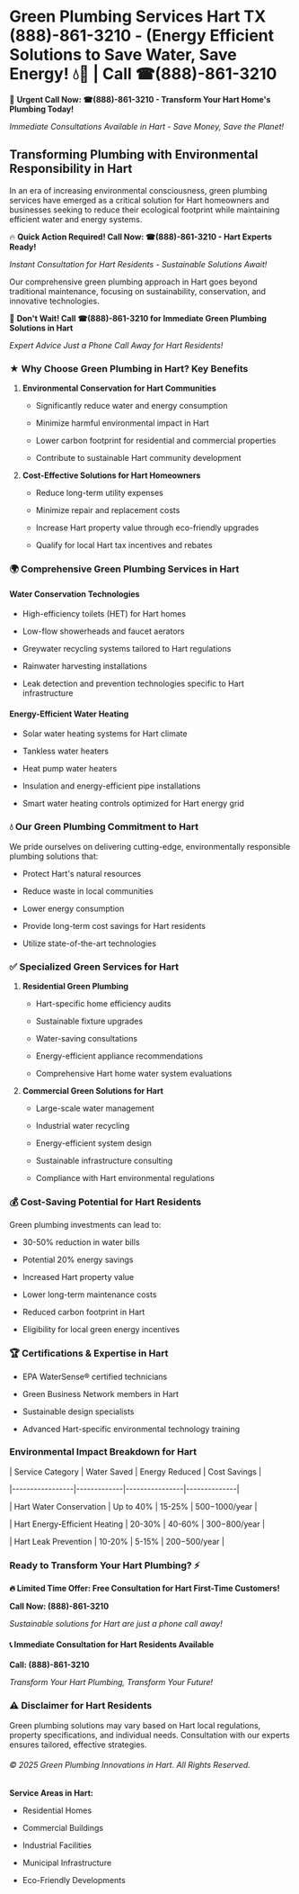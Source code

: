 # Green Plumbing Services Hart TX (888)-861-3210 - (Energy Efficient Solutions to Save Water, Save Energy! 💧🌿 | Call ☎(888)-861-3210

🚨 **Urgent Call Now: ☎(888)-861-3210 - Transform Your Hart Home's Plumbing Today!**
*Immediate Consultations Available in Hart - Save Money, Save the Planet!*

## Transforming Plumbing with Environmental Responsibility in Hart

In an era of increasing environmental consciousness, green plumbing services have emerged as a critical solution for Hart homeowners and businesses seeking to reduce their ecological footprint while maintaining efficient water and energy systems. 

🔥 **Quick Action Required! Call Now: ☎(888)-861-3210 - Hart Experts Ready!**
*Instant Consultation for Hart Residents - Sustainable Solutions Await!*

Our comprehensive green plumbing approach in Hart goes beyond traditional maintenance, focusing on sustainability, conservation, and innovative technologies.

🚨 **Don't Wait! Call ☎(888)-861-3210 for Immediate Green Plumbing Solutions in Hart**
*Expert Advice Just a Phone Call Away for Hart Residents!*

### ★ Why Choose Green Plumbing in Hart? Key Benefits

1. **Environmental Conservation for Hart Communities** 
   - Significantly reduce water and energy consumption
   - Minimize harmful environmental impact in Hart
   - Lower carbon footprint for residential and commercial properties
   - Contribute to sustainable Hart community development

2. **Cost-Effective Solutions for Hart Homeowners** 
   - Reduce long-term utility expenses
   - Minimize repair and replacement costs
   - Increase Hart property value through eco-friendly upgrades
   - Qualify for local Hart tax incentives and rebates

### 🌍 Comprehensive Green Plumbing Services in Hart

#### Water Conservation Technologies
- High-efficiency toilets (HET) for Hart homes
- Low-flow showerheads and faucet aerators
- Greywater recycling systems tailored to Hart regulations
- Rainwater harvesting installations
- Leak detection and prevention technologies specific to Hart infrastructure

#### Energy-Efficient Water Heating
- Solar water heating systems for Hart climate
- Tankless water heaters
- Heat pump water heaters
- Insulation and energy-efficient pipe installations
- Smart water heating controls optimized for Hart energy grid

### 💧 Our Green Plumbing Commitment to Hart

We pride ourselves on delivering cutting-edge, environmentally responsible plumbing solutions that:
- Protect Hart's natural resources
- Reduce waste in local communities
- Lower energy consumption
- Provide long-term cost savings for Hart residents
- Utilize state-of-the-art technologies

### ✅ Specialized Green Services for Hart

1. **Residential Green Plumbing**
   - Hart-specific home efficiency audits
   - Sustainable fixture upgrades
   - Water-saving consultations
   - Energy-efficient appliance recommendations
   - Comprehensive Hart home water system evaluations

2. **Commercial Green Solutions for Hart**
   - Large-scale water management
   - Industrial water recycling
   - Energy-efficient system design
   - Sustainable infrastructure consulting
   - Compliance with Hart environmental regulations

### 💰 Cost-Saving Potential for Hart Residents

Green plumbing investments can lead to:
- 30-50% reduction in water bills
- Potential 20% energy savings
- Increased Hart property value
- Lower long-term maintenance costs
- Reduced carbon footprint in Hart
- Eligibility for local green energy incentives

### 🏆 Certifications & Expertise in Hart

- EPA WaterSense® certified technicians
- Green Business Network members in Hart
- Sustainable design specialists
- Advanced Hart-specific environmental technology training

### Environmental Impact Breakdown for Hart

| Service Category | Water Saved | Energy Reduced | Cost Savings |
|-----------------|-------------|----------------|--------------|
| Hart Water Conservation | Up to 40% | 15-25% | $500-$1000/year |
| Hart Energy-Efficient Heating | 20-30% | 40-60% | $300-$800/year |
| Hart Leak Prevention | 10-20% | 5-15% | $200-$500/year |

### Ready to Transform Your Hart Plumbing? ⚡

**🔥 Limited Time Offer: Free Consultation for Hart First-Time Customers!**

**Call Now: (888)-861-3210**
*Sustainable solutions for Hart are just a phone call away!*

#### 📞 Immediate Consultation for Hart Residents Available

**Call: (888)-861-3210**
*Transform Your Hart Plumbing, Transform Your Future!*

### ⚠️ Disclaimer for Hart Residents

Green plumbing solutions may vary based on Hart local regulations, property specifications, and individual needs. Consultation with our experts ensures tailored, effective strategies.

###### © 2025 Green Plumbing Innovations in Hart. All Rights Reserved.

**Service Areas in Hart:** 
- Residential Homes
- Commercial Buildings
- Industrial Facilities
- Municipal Infrastructure
- Eco-Friendly Developments